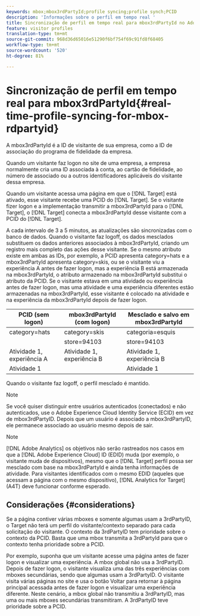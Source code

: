 ```yaml
---
keywords: mbox;mbox3rdPartyId;profile syncing;profile synch;PCID
description: 'Informações sobre o perfil em tempo real '
title: Sincronização de perfil em tempo real para mbox3rdPartyId no Adobe Target
feature: visitor profiles
translation-type: tm+mt
source-git-commit: 968d36d65016e51290f6bf754f69c91fd8f68405
workflow-type: tm+mt
source-wordcount: '520'
ht-degree: 81%

---
```



# Sincronização de perfil em tempo real para mbox3rdPartyId{#real-time-profile-syncing-for-mbox-rdpartyid}

A mbox3rdPartyId é a ID de visitante de sua empresa, como a ID de associação do programa de fidelidade da empresa.

Quando um visitante faz logon no site de uma empresa, a empresa normalmente cria uma ID associada à conta, ao cartão de fidelidade, ao número de associado ou a outros identificadores aplicáveis do visitante dessa empresa.

Quando um visitante acessa uma página em que o [!DNL Target] está ativado, esse visitante recebe uma PCID do [!DNL Target]. Se o visitante fizer logon e a implementação transmitir a mbox3rdPartyId para o [!DNL Target], o [!DNL Target] conecta a mbox3rdPartyId desse visitante com a PCID do [!DNL Target].

A cada intervalo de 3 a 5 minutos, as atualizações são sincronizadas com o banco de dados. Quando o visitante faz logoff, os dados mesclados substituem os dados anteriores associados à mbox3rdPartyId, criando um registro mais completo das ações desse visitante. Se o mesmo atributo existe em ambas as IDs, por exemplo, a PCID apresenta category=hats e a mbox3rdPartyId apresenta category=skis, ou se o visitante viu a experiência A antes de fazer logon, mas a experiência B está armazenada na mbox3rdPartyId, o atributo armazenado na mbox3rdPartyId substitui o atributo da PCID. Se o visitante estava em uma atividade ou experiência antes de fazer logon, mas uma atividade e uma experiência diferentes estão armazenadas na mbox3rdPartyId, esse visitante é colocado na atividade e na experiência da mbox3rdPartyId depois de fazer logon.

| PCID (sem logon) | mbox3rdPartyId (com logon) | Mesclado e salvo em mbox3rdPartyId |
|---|---|---|
| category=hats | category=skis | categoria=esquis |
|  | store=94103 | store=94103 |
| Atividade 1, experiência A | Atividade 1, experiência B | Atividade 1, experiência B |
| Atividade 1 |  | Atividade 1 |

Quando o visitante faz logoff, o perfil mesclado é mantido.

>[!NOTE]
>
>Se você quiser distinguir entre usuários autenticados (conectados) e não autenticados, use o Adobe Experience Cloud Identity Service (ECID) em vez de mbox3rdPartyID. Depois que um usuário é associado a mbox3rdPartyID, ele permanece associado ao usuário mesmo depois de sair.

>[!NOTE]
>
>[!DNL Adobe Analytics] os objetivos não serão rastreados nos casos em que a  [!DNL Adobe Experience Cloud] ID (EDID) muda (por exemplo, o visitante muda de dispositivos), mesmo que o  [!DNL Target] perfil possa ser mesclado com base na mbox3rdPartyId e ainda tenha informações de atividade. Para visitantes identificados com o mesmo EDID (aqueles que acessam a página com o mesmo dispositivo), [!DNL Analytics for Target] (A4T) deve funcionar conforme esperado.

## Considerações {#considerations}

Se a página contiver várias mboxes e somente algumas usam a 3rdPartyID, o Target não terá um perfil do visitante/contexto separado para cada solicitação do visitante. O contexto da 3rdPartyID tem prioridade sobre o contexto da PCID. Basta que uma mbox transmita a 3rdPartyId para que o contexto tenha prioridade sobre a PCID.

Por exemplo, suponha que um visitante acesse uma página antes de fazer logon e visualizar uma experiência. A mbox global não usa a 3rdPartyID. Depois de fazer logon, o visitante visualiza uma das três experiências com mboxes secundárias, sendo que algumas usam a 3rdPartyID. O visitante visita várias páginas no site e usa o botão Voltar para retornar à página principal acessada antes de fazer logon e visualizar uma experiência diferente. Neste cenário, a mbox global não transmitiu a 3rdPartyID, mas uma ou mais mboxes secundárias transmitiram. A 3rdPartyID teve prioridade sobre a PCID.
